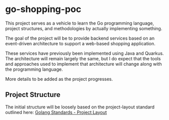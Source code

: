 # go-shopping-poc

This project serves as a vehicle to learn the Go programming language, project structures, and methodologies by actually implementing something.

The goal of the project will be to provide backend services based on an event-driven architecture to support a web-based shopping application.  

These services have previously been implemented using Java and Quarkus.  The architecture will remain largely the same, but I do expect that the tools and approaches used to implement that architecture will change along with the programming language.

More details to be added as the project progresses.

## Project Structure
The initial structure will be loosely based on the project-layout standard outlined here:
[Golang Standards - Project Layout](https://github.com/golang-standards/project-layout)

